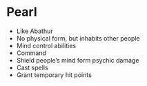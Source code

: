 # Pearl

- Like Abathur
- No physical form, but inhabits other people
- Mind control abilities
- Command
- Shield people’s mind form psychic damage
- Cast spells 
- Grant temporary hit points